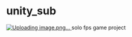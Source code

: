 # unity_sub
[![Uploading image.png…]()
](https://github.com/namgungcold/unity_sub/issues/1#issue-2328116188)
solo fps game project
